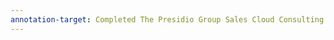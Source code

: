 ```yaml
---
annotation-target: Completed The Presidio Group Sales Cloud Consulting and Account Engagement Implementation.pdf
---
```

